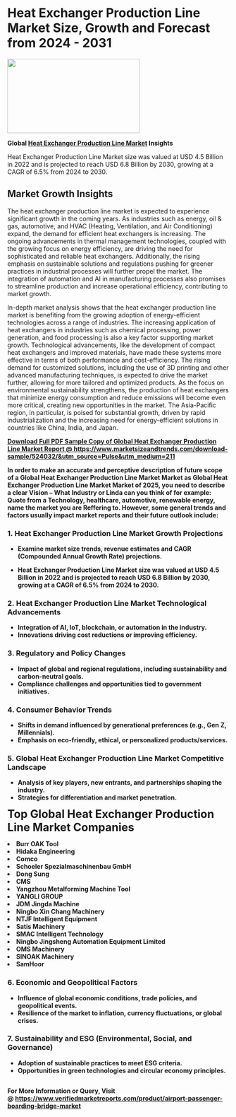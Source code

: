 <H1>Heat Exchanger Production Line Market Size, Growth and Forecast from 2024 - 2031</H1><img class="aligncenter size-medium wp-image-584254" src="https://thirdeyenews.in/wp-content/uploads/2024/09/Global-Market-Research-300x168.jpeg" alt="" width="300" height="168" /><p><strong>Global&nbsp;<a href="https://www.marketsizeandtrends.com/download-sample/524032/&amp;utm_source=Pulse&amp;utm_medium=211">Heat Exchanger Production Line Market</a> Insights</strong></p><p>Heat Exchanger Production Line Market size was valued at USD 4.5 Billion in 2022 and is projected to reach USD 6.8 Billion by 2030, growing at a CAGR of 6.5% from 2024 to 2030.</p><p><h2>Market Growth Insights</h2> <p>The heat exchanger production line market is expected to experience significant growth in the coming years. As industries such as energy, oil & gas, automotive, and HVAC (Heating, Ventilation, and Air Conditioning) expand, the demand for efficient heat exchangers is increasing. The ongoing advancements in thermal management technologies, coupled with the growing focus on energy efficiency, are driving the need for sophisticated and reliable heat exchangers. Additionally, the rising emphasis on sustainable solutions and regulations pushing for greener practices in industrial processes will further propel the market. The integration of automation and AI in manufacturing processes also promises to streamline production and increase operational efficiency, contributing to market growth.</p> <p><strong><a href="#"></a></strong></p> <p>In-depth market analysis shows that the heat exchanger production line market is benefiting from the growing adoption of energy-efficient technologies across a range of industries. The increasing application of heat exchangers in industries such as chemical processing, power generation, and food processing is also a key factor supporting market growth. Technological advancements, like the development of compact heat exchangers and improved materials, have made these systems more effective in terms of both performance and cost-efficiency. The rising demand for customized solutions, including the use of 3D printing and other advanced manufacturing techniques, is expected to drive the market further, allowing for more tailored and optimized products. As the focus on environmental sustainability strengthens, the production of heat exchangers that minimize energy consumption and reduce emissions will become even more critical, creating new opportunities in the market. The Asia-Pacific region, in particular, is poised for substantial growth, driven by rapid industrialization and the increasing need for energy-efficient solutions in countries like China, India, and Japan.</p> <p><strong><a href="#"></p><p><span class=""><strong>Download Full PDF Sample Copy of Global Heat Exchanger Production Line Market Report</strong> @ <a href="https://www.marketsizeandtrends.com/download-sample/524032/&amp;utm_source=Pulse&amp;utm_medium=211" target="_blank">https://www.marketsizeandtrends.com/download-sample/524032/&amp;utm_source=Pulse&amp;utm_medium=211</a></span></p><p>In order to make an accurate and perceptive description of future scope of a Global&nbsp;Heat Exchanger Production Line Market Market as Global&nbsp;Heat Exchanger Production Line Market Market of 2025, you need to describe a clear Vision &ndash; What Industry or Linda can you think of for example: Quote from a Technology, healthcare, automotive, renewable energy, name the market you are Reffering to. However, some general trends and factors usually impact market reports and their future outlook include:</p><h3>1.&nbsp;<strong>Heat Exchanger Production Line Market Growth Projections</strong></h3><ul><li>Examine market size trends, revenue estimates and CAGR (Compounded Annual Growth Rate) projections.</li><li><p>Heat Exchanger Production Line Market size was valued at USD 4.5 Billion in 2022 and is projected to reach USD 6.8 Billion by 2030, growing at a CAGR of 6.5% from 2024 to 2030.</p></li></ul><h3>2.&nbsp;<strong>Heat Exchanger Production Line Market Technological Advancements</strong></h3><ul><li>Integration of AI, IoT, blockchain, or automation in the industry.</li><li>Innovations driving cost reductions or improving efficiency.</li></ul><h3>3.&nbsp;<strong>Regulatory and Policy Changes</strong></h3><ul><li>Impact of global and regional regulations, including sustainability and carbon-neutral goals.</li><li>Compliance challenges and opportunities tied to government initiatives.</li></ul><h3>4.&nbsp;<strong>Consumer Behavior Trends</strong></h3><ul><li>Shifts in demand influenced by generational preferences (e.g., Gen Z, Millennials).</li><li>Emphasis on eco-friendly, ethical, or personalized products/services.</li></ul><h3>5.&nbsp;<strong>Global Heat Exchanger Production Line Market Competitive Landscape</strong></h3><ul><li>Analysis of key players, new entrants, and partnerships shaping the industry.</li><li>Strategies for differentiation and market penetration.</li></ul><p data-pm-slice="1 1 []"><span style="color: inherit; font-family: inherit; font-size: 25px;">Top Global Heat Exchanger Production Line Market Companies</span></p><div class="" data-test-id=""><p><li>Burr OAK Tool</li><li> Hidaka Engineering</li><li> Comco</li><li> Schoeler Spezialmaschinenbau GmbH</li><li> Dong Sung</li><li> CMS</li><li> Yangzhou Metalforming Machine Tool</li><li> YANGLI GROUP</li><li> JDM Jingda Machine</li><li> Ningbo Xin Chang Machinery</li><li> NTJF Intelligent Equipment</li><li> Satis Machinery</li><li> SMAC Intelligent Technology</li><li> Ningbo Jingsheng Automation Equipment Limited</li><li> OMS Machinery</li><li> SINOAK Machinery</li><li> SamHoor</li></p></div><h3>6.&nbsp;<strong>Economic and Geopolitical Factors</strong></h3><ul><li>Influence of global economic conditions, trade policies, and geopolitical events.</li><li>Resilience of the market to inflation, currency fluctuations, or global crises.</li></ul><h3>7.&nbsp;<strong>Sustainability and ESG (Environmental, Social, and Governance)</strong></h3><ul><li>Adoption of sustainable practices to meet ESG criteria.</li><li>Opportunities in green technologies and circular economy principles.</li></ul><h2><strong style="font-size: 14px;">For More Information or Query, Visit @&nbsp;</strong><a style="background-color: #ffffff; font-size: 14px;" href="https://www.marketsizeandtrends.com/report/heat-exchanger-production-line-market/" target="_blank">https://www.verifiedmarketreports.com/product/airport-passenger-boarding-bridge-market</a></h2>
